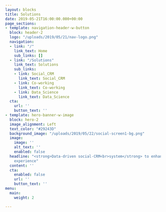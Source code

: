 ```yaml
---
layout: blocks
title: Solutions
date: 2019-05-21T16:00:00.000+00:00
page_sections:
- template: navigation-header-w-button
  block: header-2
  logo: "/uploads/2019/05/21/nav-logo.png"
  navigation:
  - link: "/"
    link_text: Home
    sub_links: []
  - link: "/Solutions"
    link_text: Solutions
    sub_links:
    - link: Social_CRM
      link_text: Social_CRM
    - link: Co-working
      link_text: Co-working
    - link: Data_Science
      link_text: Data_Science
  cta:
    url: ''
    button_text: ''
- template: hero-banner-w-image
  block: hero-2
  image_alignment: Left
  text_color: "#29243D"
  background_image: "/uploads/2019/05/22/social-screen1-bg.png"
  image:
    image: ''
    alt_text: ''
    enabled: false
  headline: "<strong>Data-driven social-CRM<br>system</strong> to enhance<br>customer
    experience"
  content: ''
  cta:
    enabled: false
    url: ''
    button_text: ''
menu:
  main:
    weight: 2

---
```

